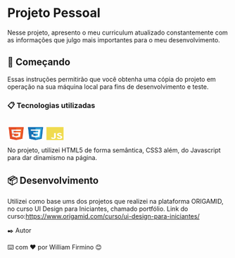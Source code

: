 # Projeto Pessoal

Nesse projeto, apresento o meu curriculum atualizado constantemente com as informações que julgo mais importantes para o meu desenvolvimento.


## 🚀 Começando

Essas instruções permitirão que você obtenha uma cópia do projeto em operação na sua máquina local para fins de desenvolvimento e teste.


### 📋 Tecnologias utilizadas

<div style="display: inline_block"><br>
<img align="center" alt="Will-HTML" height="30" width="40" src="https://raw.githubusercontent.com/devicons/devicon/master/icons/html5/html5-original.svg">
<img align="center" alt="Will-CSS" height="30" width="40" src="https://raw.githubusercontent.com/devicons/devicon/master/icons/css3/css3-original.svg">
<img align="center" alt="Will-Js" height="30" width="40" src="https://raw.githubusercontent.com/devicons/devicon/master/icons/javascript/javascript-plain.svg">
</div>

No projeto, utilizei HTML5 de forma semântica, CSS3 além, do Javascript para dar dinamismo na página.


## 📦 Desenvolvimento

Utilizei como base ums dos projetos que realizei na plataforma ORIGAMID, no curso UI Design para Iniciantes, chamado portfólio.
Link do curso:https://www.origamid.com/curso/ui-design-para-iniciantes/


✒️ Autor




⌨️ com ❤️ por William Firmino 😊

